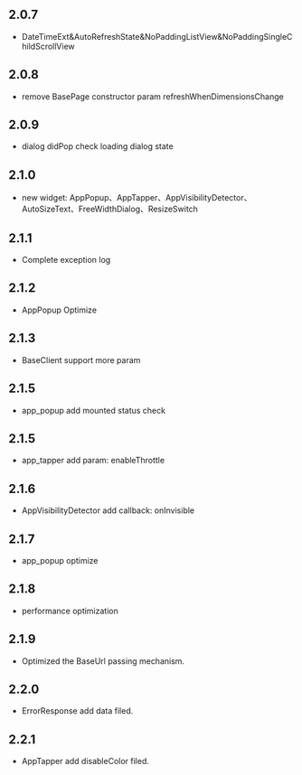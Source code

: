 ## 2.0.7

- DateTimeExt&AutoRefreshState&NoPaddingListView&NoPaddingSingleChildScrollView

## 2.0.8

- remove BasePage constructor param refreshWhenDimensionsChange

## 2.0.9

- dialog didPop check loading dialog state

## 2.1.0

- new widget: AppPopup、AppTapper、AppVisibilityDetector、AutoSizeText、FreeWidthDialog、ResizeSwitch

## 2.1.1

- Complete exception log

## 2.1.2

- AppPopup Optimize

## 2.1.3

- BaseClient support more param

## 2.1.5

- app_popup add mounted status check

## 2.1.5

- app_tapper add param: enableThrottle

## 2.1.6

- AppVisibilityDetector add callback: onInvisible

## 2.1.7

- app_popup optimize

## 2.1.8

- performance optimization

## 2.1.9

- Optimized the BaseUrl passing mechanism.

## 2.2.0

- ErrorResponse add data filed.

## 2.2.1

- AppTapper add disableColor filed.